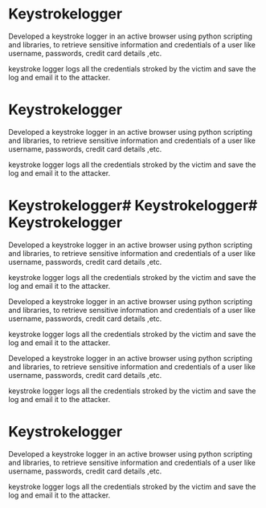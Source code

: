
# Keystrokelogger
Developed a keystroke logger in an active browser using python scripting and libraries, to retrieve sensitive information and credentials of a user like username, passwords, credit card details ,etc.

keystroke logger logs all the credentials stroked by the victim and save the log and email it to the attacker.
# Keystrokelogger
Developed a keystroke logger in an active browser using python scripting and libraries, to retrieve sensitive information and credentials of a user like username, passwords, credit card details ,etc.

keystroke logger logs all the credentials stroked by the victim and save the log and email it to the attacker.
# Keystrokelogger# Keystrokelogger# Keystrokelogger
Developed a keystroke logger in an active browser using python scripting and libraries, to retrieve sensitive information and credentials of a user like username, passwords, credit card details ,etc.

keystroke logger logs all the credentials stroked by the victim and save the log and email it to the attacker.

Developed a keystroke logger in an active browser using python scripting and libraries, to retrieve sensitive information and credentials of a user like username, passwords, credit card details ,etc.

keystroke logger logs all the credentials stroked by the victim and save the log and email it to the attacker.

Developed a keystroke logger in an active browser using python scripting and libraries, to retrieve sensitive information and credentials of a user like username, passwords, credit card details ,etc.

keystroke logger logs all the credentials stroked by the victim and save the log and email it to the attacker.
# Keystrokelogger
Developed a keystroke logger in an active browser using python scripting and libraries, to retrieve sensitive information and credentials of a user like username, passwords, credit card details ,etc.

keystroke logger logs all the credentials stroked by the victim and save the log and email it to the attacker.
